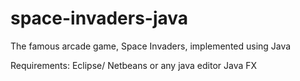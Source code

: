 # space-invaders-java
The famous arcade game, Space Invaders, implemented using Java

Requirements:
Eclipse/ Netbeans or any java editor
Java FX
